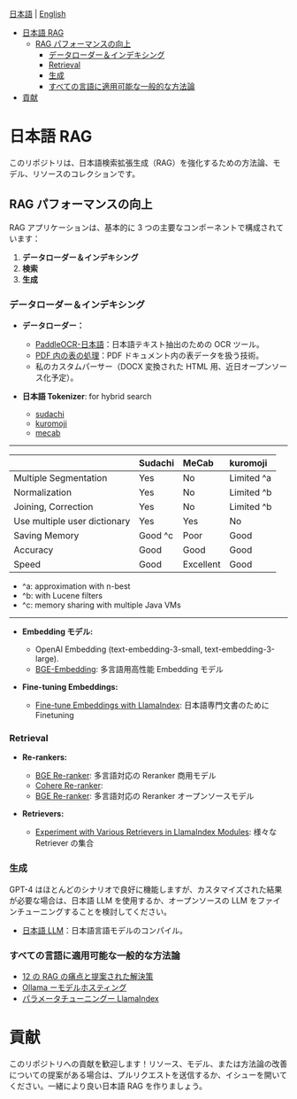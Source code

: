 [日本語](README.md) | [English](README_en.md)

- [日本語 RAG](#日本語-rag)
  - [RAG パフォーマンスの向上](#rag-パフォーマンスの向上)
    - [データローダー＆インデキシング](#データローダーインデキシング)
    - [Retrieval](#retrieval)
    - [生成](#生成)
    - [すべての言語に適用可能な一般的な方法論](#すべての言語に適用可能な一般的な方法論)
- [貢献](#貢献)

# 日本語 RAG

このリポジトリは、日本語検索拡張生成（RAG）を強化するための方法論、モデル、リソースのコレクションです。

## RAG パフォーマンスの向上

RAG アプリケーションは、基本的に 3 つの主要なコンポーネントで構成されています：

1. **データローダー＆インデキシング**
2. **検索**
3. **生成**

### データローダー＆インデキシング

- **データローダー：**

  - [PaddleOCR-日本語](https://github.com/PaddlePaddle/PaddleOCR/blob/release/2.7/doc/doc_i18n/README_%E6%97%A5%E6%9C%AC%E8%AA%9E.md)：日本語テキスト抽出のための OCR ツール。
  - [PDF 内の表の処理](https://webcache.googleusercontent.com/search?q=cache:https://levelup.gitconnected.com/a-guide-to-processing-tables-in-rag-pipelines-with-llamaindex-and-unstructuredio-3500c8f917a7&strip=0&vwsrc=1&referer=medium-parser)：PDF ドキュメント内の表データを扱う技術。
  - 私のカスタムパーサー（DOCX 変換された HTML 用、近日オープンソース化予定）。

- **日本語 Tokenizer**: for hybrid search

  - [sudachi](https://github.com/WorksApplications/Sudachi)
  - [kuromoji](https://github.com/atilika/kuromoji)
  - [mecab](https://github.com/taku910/mecab)

---

|                              | Sudachi | MeCab     | kuromoji   |
| :--------------------------- | :------ | :-------- | :--------- |
| Multiple Segmentation        | Yes     | No        | Limited ^a |
| Normalization                | Yes     | No        | Limited ^b |
| Joining, Correction          | Yes     | No        | Limited ^b |
| Use multiple user dictionary | Yes     | Yes       | No         |
| Saving Memory                | Good ^c | Poor      | Good       |
| Accuracy                     | Good    | Good      | Good       |
| Speed                        | Good    | Excellent | Good       |

- ^a: approximation with n-best
- ^b: with Lucene filters
- ^c: memory sharing with multiple Java VMs

---

- **Embedding モデル:**

  - OpenAI Embedding (text-embedding-3-small, text-embedding-3-large).
  - [BGE-Embedding](https://github.com/FlagOpen/FlagEmbedding?tab=readme-ov-file): 多言語用高性能 Embedding モデル

- **Fine-tuning Embeddings:**
  - [Fine-tune Embeddings with LlamaIndex](https://github.com/run-llama/finetune-embedding): 日本語専門文書のために Finetuning

### Retrieval

- **Re-rankers:**

  - [BGE Re-ranker](https://github.com/FlagOpen/FlagEmbedding/tree/master/FlagEmbedding/reranker): 多言語対応の Reranker 商用モデル
  - [Cohere Re-ranker](https://cohere.com/rerank):
  - [BGE Re-ranker](https://github.com/FlagOpen/FlagEmbedding/tree/master/FlagEmbedding/reranker): 多言語対応の Reranker オープンソースモデル

- **Retrievers:**
  - [Experiment with Various Retrievers in LlamaIndex Modules](https://docs.llamaindex.ai/en/stable/module_guides/querying/retriever/retrievers.html): 様々な Retriever の集合

### 生成

GPT-4 はほとんどのシナリオで良好に機能しますが、カスタマイズされた結果が必要な場合は、日本語 LLM を使用するか、オープンソースの LLM をファインチューニングすることを検討してください。

- [日本語 LLM](https://github.com/llm-jp/awesome-japanese-llm)：日本語言語モデルのコンパイル。

### すべての言語に適用可能な一般的な方法論

- [12 の RAG の痛点と提案された解決策](https://towardsdatascience.com/12-rag-pain-points-and-proposed-solutions-43709939)
- [Ollama ーモデルホスティング](https://github.com/ollama/ollama)
- [パラメータチューニングー LlamaIndex](https://docs.llamaindex.ai/en/stable/examples/param_optimizer/param_optimizer.html)

# 貢献

このリポジトリへの貢献を歓迎します！リソース、モデル、または方法論の改善についての提案がある場合は、プルリクエストを送信するか、イシューを開いてください。一緒により良い日本語 RAG を作りましょう。
